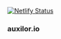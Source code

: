 [![Netlify Status](https://api.netlify.com/api/v1/badges/26ef0059-931b-45d5-b654-3c687ff2e1c9/deploy-status)](https://app.netlify.com/sites/auxilorio/deploys)

### auxilor.io
